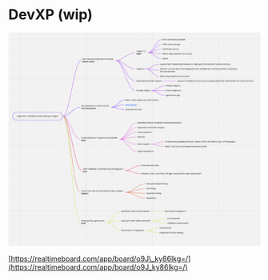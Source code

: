 # DevXP \(wip\)

![](../.gitbook/assets/image%20%2813%29.png)

[https://realtimeboard.com/app/board/o9J\_ky86lkg=/](https://realtimeboard.com/app/board/o9J_ky86lkg=/)


